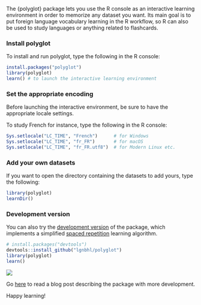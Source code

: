 
The {polyglot} package lets you use the R console as an interactive learning environment in order to memorize any dataset you want. Its main goal is to put foreign language vocabulary learning in the R workflow, so R can also be used to study languages or anything related to flashcards.

### Install polyglot

To install and run polyglot, type the following in the R console:

``` r
install.packages("polyglot")
library(polyglot)
learn() # to launch the interactive learning environment
```

### Set the appropriate encoding

Before launching the interactive environment, be sure to have the appropriate locale settings.

To study French for instance, type the following in the R console:

``` r
Sys.setlocale("LC_TIME", "French")      # for Windows
Sys.setlocale("LC_TIME", "fr_FR")       # for macOS
Sys.setlocale("LC_TIME", "fr_FR.utf8")  # for Modern Linux etc.
```

### Add your own datasets

If you want to open the directory containing the datasets to add yours, type the following:

``` r
library(polyglot)
learnDir()
```

### Development version

You can also try the [development version](https://github.com/lgnbhl/polyglot) of the package, which implements a simplified [spaced repetition](https://en.wikipedia.org/wiki/Spaced_repetition) learning algorithm.

``` r
# install.packages("devtools")
devtools::install_github("lgnbhl/polyglot")
library(polyglot)
learn()
```

![](https://raw.githubusercontent.com/lgnbhl/lgnbhl.github.io/master/images/polyglot_dev.gif)


Go [here](https://lgnbhl.github.io/polyglot) to read a blog post describing the package with more development. 

Happy learning!
